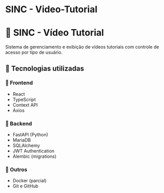 # SINC - Video-Tutorial

# 🎥 SINC - Vídeo Tutorial

Sistema de gerenciamento e exibição de vídeos tutoriais com controle de acesso por tipo de usuário.

## 📌 Tecnologias utilizadas

### 🔹 Frontend
- React
- TypeScript
- Context API
- Axios

### 🔹 Backend
- FastAPI (Python)
- MariaDB
- SQLAlchemy
- JWT Authentication
- Alembic (migrations)

### 🔹 Outros
- Docker (parcial)
- Git e GitHub
